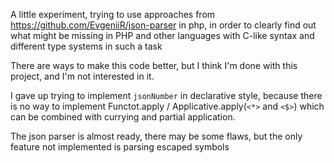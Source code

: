 A little experiment, trying to use approaches from https://github.com/EvgeniiR/json-parser in php, in order to clearly find out what might be missing in PHP and other languages with C-like syntax and different type systems in such a task

There are ways to make this code better, but I think I'm done with this project, and I'm not interested in it.

I gave up trying to implement `jsonNumber` in declarative style, because there is no way to implement Functot.apply / Applicative.apply(`<*>` and `<$>`) which can be combined with currying and partial application.

The json parser is almost ready, there may be some flaws, but the only feature not implemented is parsing escaped symbols
